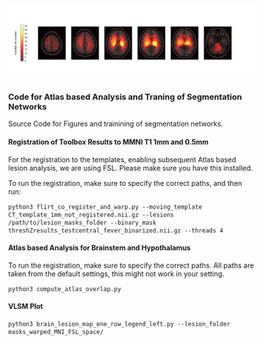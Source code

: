 ![overview](vlsm_heatmap.png)

### Code for Atlas based Analysis and Traning of Segmentation Networks
Source Code for Figures and trainining of segmentation networks.

#### Registration of Toolbox Results to MMNI T1 1mm and 0.5mm

For the registration to the templates, enabling subsequent Atlas based lesion analysis, we are using FSL. Please make sure you have this installed.

To run the registration, make sure to specify the correct paths, and then run:

```
python3 flirt_co_register_and_warp.py --moving_template CT_template_1mm_not_registered.nii.gz --lesions /path/to/lesion_masks_folder --binary_mask threshZresults_testcentral_fever_binarized.nii.gz --threads 4 
```

#### Atlas based Analysis for Brainstem and Hypothalamus

To run the registration, make sure to specify the correct paths. All paths are taken from the default settings, this might not work in your setting.

```
python3 compute_atlas_overlap.py
```

#### VLSM Plot

```
python3 brain_lesion_map_one_row_legend_left.py --lesion_folder masks_warped_MNI_FSL_space/
```
